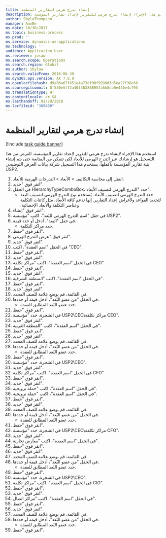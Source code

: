 ```yaml
---
title: إنشاء تدرج هرمي لتقارير المنظمة
description: استخدم هذا الإجراء لإنشاء تدرج هرمي للتقرير لإعداد تقارير المؤسسة.
author: ShylaThompson
manager: AnnBe
ms.date: 10/30/2017
ms.topic: business-process
ms.prod: ''
ms.service: dynamics-ax-applications
ms.technology: ''
audience: Application User
ms.reviewer: josaw
ms.search.scope: Operations
ms.search.region: Global
ms.author: shylaw
ms.search.validFrom: 2016-06-30
ms.dyn365.ops.version: AX 7.0.0
ms.openlocfilehash: d9a06a67f851e4a73df90f999683d5ea27f38e66
ms.sourcegitcommit: 0f530e5f72a40f383868957a6b5cb0e446e4c795
ms.translationtype: HT
ms.contentlocale: ar-SA
ms.lasthandoff: 01/29/2019
ms.locfileid: "365490"
---
```

# <a name="create-an-organization-report-hierarchy"></a>إنشاء تدرج هرمي لتقارير المنظمة

[!include [task guide banner](../../includes/task-guide-banner.md)]

استخدم هذا الإجراء لإنشاء تدرج هرمي للتقرير لإعداد تقارير المؤسسة. الغرض من هذا التسجيل هو إرشادك عبر التدرج الهرمي للأبعاد لكي تتمكن من المتابعة حتى يتم إنشاء بنية تقارير المؤسسة بأكملها. يستخدم هذا التسجيل شركة بيانات العرض التوضيحي USP2.

1. انتقل إلى محاسبة التكاليف > الأبعاد > التدرجات الهرمية للأبعاد‬.
2. انقر فوق "جديد".
3. في الحقل HierarchyTypeComboBox، حدد "التدرج الهرمي لتصنيف الأبعاد‬".
    * حدد التدرج الهرمي لتصنيف الأبعاد‬. يُستخدم نوع ‏‫التدرج الهرمي لتصنيف البعد لتحديد القواعد ولأغراض إعداد التقارير. إنها تدعم كافة الأبعاد، مثل كائنات التكلفة وعناصر التكلفة والأبعاد الإحصائية.  
4. انقر فوق "إنشاء".
5. في حقل "‏‫اسم التدرج الهرمي للبُعد‬‬"، اكتب "مؤسسة USP2".
6. في حقل "البعد"، أدخل أو حدد قيمة.
    * حدد مراكز التكلفة.  
7. انقر فوق "حفظ".
8. انقر فوق "عرض التدرج الهرمي".
9. انقر فوق "جديد".
10. في الحقل "اسم العقدة"، اكتب "CEO".
11. انقر فوق "حفظ".
12. انقر فوق "جديد".
13. في الحقل "اسم العقدة"، اكتب "مراكز تكلفة CEO".
14. انقر فوق "حفظ".
15. انقر فوق "جديد".
16. في الحقل "اسم العقدة"، اكتب "المنطقة الشرقية".
17. انقر فوق "حفظ".
18. انقر فوق "جديد".
19. في القائمة، قم بوضع علامة للصف المحدد.
20. في الحقل "من عضو البُعد‬"، أدخل قيمة أو حددها.
    * حدد عضو البُعد المطابق للعقدة.  
21. انقر فوق "حفظ".
22. في الشجرة، حدد "مؤسسة USP2\CEO\مراكز تكلفة CEO".
23. انقر فوق "جديد".
24. في الحقل "اسم العقدة"، اكتب "المنطقة الغربية".
25. انقر فوق "حفظ".
26. انقر فوق "جديد".
27. في القائمة، قم بوضع علامة للصف المحدد.
28. في الحقل "من عضو البُعد‬"، أدخل قيمة أو حددها.
    * حدد عضو البُعد المطابق للعقدة.  
29. انقر فوق "حفظ".
30. في الشجرة، حدد "مؤسسة USP2\CEO'.
31. انقر فوق "جديد".
32. في الحقل "اسم العقدة"، اكتب "مراكز تكلفة CFO".
33. انقر فوق "حفظ".
34. انقر فوق "جديد".
35. في الحقل "اسم العقدة"، اكتب "حملة ترويجية".
36. في الحقل "اسم العقدة"، اكتب "حملة ترويجية".
37. انقر فوق "حفظ".
38. انقر فوق "جديد".
39. في القائمة، قم بوضع علامة للصف المحدد.
40. في الحقل "من عضو البُعد‬"، أدخل قيمة أو حددها.
    * حدد عضو البُعد المطابق للعقدة.  
41. انقر فوق "حفظ".
42. في الشجرة، حدد "مؤسسة USP2‏\CEO\مراكز تكلفة CFO".
43. انقر فوق "جديد".
44. في الحقل "اسم العقدة"، اكتب "معارض تجارية".
45. انقر فوق "حفظ".
46. انقر فوق "جديد".
47. في القائمة، قم بوضع علامة للصف المحدد.
48. في الحقل "من عضو البُعد‬"، أدخل قيمة أو حددها.
    * حدد عضو البُعد المطابق للعقدة.  
49. انقر فوق "حفظ".
50. في الشجرة، حدد "مؤسسة USP2\CEO'.
51. في الحقل "اسم العقدة"، اكتب "مراكز تكلفة CIO".
52. انقر فوق "حفظ".
53. انقر فوق "جديد".
54. في الحقل "اسم العقدة"، اكتب "مراكز اتصال".
55. انقر فوق "حفظ".
56. انقر فوق "جديد".
57. في القائمة، قم بوضع علامة للصف المحدد.
58. في الحقل "من عضو البُعد‬"، أدخل قيمة أو حددها.
    * حدد عضو البُعد المطابق للعقدة.  
59. انقر فوق "حفظ".


